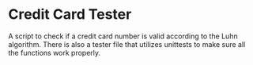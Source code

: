 # Credit Card Tester
A script to check if a credit card number is valid according to the Luhn algorithm.
There is also a tester file that utilizes unittests to make sure all the functions work properly.
